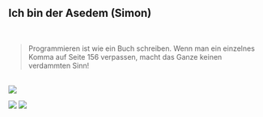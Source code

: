 ## Ich bin der Asedem (Simon)

<br>

> Programmieren ist wie ein Buch schreiben. Wenn man ein einzelnes Komma auf Seite 156 verpassen, macht das Ganze keinen verdammten Sinn!

<br>

<img align="center" src="https://github-readme-stats.vercel.app/api//?username=Asedem&theme=dark" />

<br>

![](https://img.shields.io/badge/OS-Linux-informational?style=flat)
![](https://img.shields.io/badge/Editor-Intelli_JIDEA-informational?style=flat)
